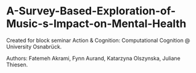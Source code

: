 # A-Survey-Based-Exploration-of-Music-s-Impact-on-Mental-Health

Created for block seminar Action & Cognition: Computational Cognition @ University Osnabrück.


Authors: Fatemeh Akrami, Fynn Aurand, Katarzyna Olszynska, Juliane Thiesen.
